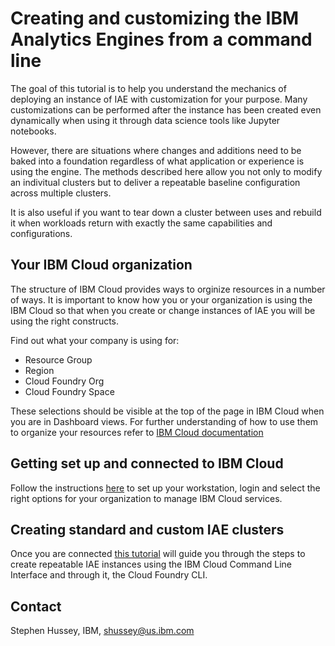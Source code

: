 # Creating and customizing the IBM Analytics Engines from a command line

The goal of this tutorial is to help you understand the mechanics of deploying an instance of IAE with customization for your purpose. Many customizations can be performed after the instance has been created even dynamically when using it through data science tools like Jupyter notebooks. 

However, there are situations where changes and additions need to be baked into a foundation regardless of what application or experience is using the engine. The methods described here allow you not only to modify an indivitual clusters but to deliver a repeatable baseline configuration across multiple clusters. 

It is also useful if you want to tear down a cluster between uses and rebuild it when workloads return with exactly the same capabilities and configurations.

## Your IBM Cloud organization

The structure of IBM Cloud provides ways to orginize resources in a number of ways. It is important to know how you or your organization is using the IBM Cloud so that when you create or change instances of IAE you will be using the right constructs. 

Find out what your company is using for:

* Resource Group 
* Region
* Cloud Foundry Org
* Cloud Foundry Space

These selections should be visible at the top of the page in IBM Cloud when you are in Dashboard views. For further understanding of how to use them to organize your resources refer to [IBM Cloud documentation](https://console.bluemix.net/docs/admin/patterns.html#patterns)


## Getting set up and connected to IBM Cloud

Follow the instructions [here](ibmcloudlogin.md) to set up your workstation, login and select the right options for your organization to manage IBM Cloud services.

## Creating standard and custom IAE clusters

Once you are connected [this tutorial](createiaeinstances.md) will guide you through the steps to create repeatable IAE instances using the IBM Cloud Command Line Interface and through it, the Cloud Foundry CLI. 

## Contact
Stephen Hussey, IBM, shussey@us.ibm.com